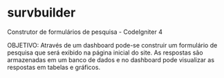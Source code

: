 # survbuilder
Construtor de formulários de pesquisa - CodeIgniter 4

OBJETIVO: 
Através de um dashboard pode-se construir um formulário de pesquisa que será
exibido na página inicial do site. As respostas são armazenadas em um banco de dados
e no dashboard pode visualizar as respostas em tabelas e gráficos.
